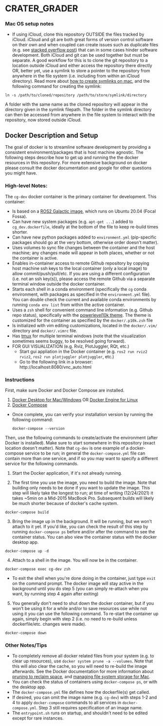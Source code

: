 # CRATER_GRADER

### Mac OS setup notes
- If using iCloud, clone this repository OUTSIDE the files tracked by iCloud. iCloud and git are both great forms of version control software on their own and when coupled can create issues such as duplicate files (e.g. see [stacked overflow post](https://stackoverflow.com/questions/59308049/icloud-drive-desktop-sync-vs-git-deleted-files-reappear-and-duplicates-with-n)) that can in some cases hinder software development. Both iCloud and git can be used together but must be separate. A good workflow for this is to clone the git repository to a location outside iCloud and either access the repository there directly OR, better yet, use a symlink to store a pointer to the repository from anywhere in the file system (i.e. including from within an iCloud directory). Read more about [how to create symlinks on mac](https://www.switchingtomac.com/tutorials/osx/how-to-create-symlinks-on-your-mac/), and the following command for creating the symlink:
```
ln -s /path/to/cloned/repository /path/to/store/symlink/directory
```
A folder with the same name as the cloned repository will appear in the directory given in the symlink filepath. The folder in the symlink directory can then be accessed from anywhere in the file system to interact with the repository, now stored outside iCloud.

## Docker Description and Setup
The goal of docker is to streamline software development by providing a consistent environment/packages that is host machine agnostic. The following steps describe how to get up and running the the docker resources in this repository. For more extensive background on docker please consult the docker documentation and google for other questions you might have. 

### High-level Notes:
The `cg-dev` docker container is the primary container for development. This container:
- Is based on a [ROS2 Galactic image](https://hub.docker.com/_/ros), which runs on Ubuntu 20.04 (Focal Fossa).
- Can have new system packages (e.g. `apt-get ...`) added to `cg_dev.dockerfile`, ideally at the bottom of the file to keep re-build times shorter.
- Can have new python packages added to `environment.yml` (pip-specific packages should go at the very bottom, otherwise order doesn't matter).
- Uses volumes to sync file changes between the container and the host machine; any changes made will appear in both places, whether or not the container is active.
- Enables in-container access to remote Github repository by copying host machine ssh keys to the local container (only a local image) to allow commit/push/pull/etc. If you are using a different configuration (i.e. not an ssh key(s)), please access the remote Github via a separate terminal window outside the docker container.
- Starts each shell in a conda environment (specifically the `cg` conda environment, with packages as specified in the `environment.yml` file). You can double check the current and available conda environments by running `conda env list` from within the active container.
- Uses a `zsh` shell for convenient command line information (e.g. Github repo status), specifically with the [powerlevel10k theme](https://github.com/romkatv/powerlevel10k). The theme is customized for the container as specified by the `docker/.p10k.zsh` file
- Is initialized with vim editing customizations, located in the `docker/.vim/` directory and `docker/.vimrc` file.
- Has [tmux](https://www.hamvocke.com/blog/a-quick-and-easy-guide-to-tmux/) for multiple terminal windows (note that the visualization sometimes seems buggy, to be resolved going forward).
- FOR GUI VISUALIZATION (e.g. Rviz, PlotJuggler, RQt, etc.)
  - Start gui appliation in the Docker container (e.g. `ros2 run rviz2 rviz2`, `ros2 run plotjuggler plotjuggler`, etc.)
  - Go to the following link in a browser: http://localhost:8080/vnc_auto.html
  
### Instructions
First, make sure Docker and Docker Compose are installed.
1. [Docker Desktop for Mac/Windows](https://docs.docker.com/desktop/) OR [Docker Engine for Linux](https://docs.docker.com/engine/install/#server)
2. [Docker Compose](https://docs.docker.com/compose/install/)
- Once complete, you can verify your installation version by running the following command:
  ```
  docker-compose --version
  ```

Then, use the following commands to create/activate the environment (after Docker is installed). Make sure to start somewhere in this repository (exact location doesn't matter). Note that `cg-dev` is one example of a docker-compose service to be run; in general the `docker-compose.yml` file can contain more than one service, and if so you may want to specify a different service for the following commands.

1. Start the Docker application, if it's not already running.

2. The first time you use the image, you need to build the image. Note that building only needs to be done if you want to update the image. This step will likely take the longest to run; at time of writing (12/24/2021) it takes ~5min on a Mid-2015 MacBook Pro. Subsequent builds will likely be much shorter because of docker's cache system.
```
docker-compose build
```
3. Bring the image up in the background. It will be running, but we won't attach to it yet. If you'd like, you can check the result of this step by running `docker-compose ps` before and/or after the command to see the container status. You can also view the container status with the docker desktop app.
```
docker-compose up -d
```
4. Attach to a shell in the image. You will now be in the container.
```
docker-compose exec cg-dev zsh
```
- To exit the shell when you're done doing in the container, just type `exit` on the command prompt. The docker image will stay active in the background until you do step 5 (you can simply re-attach when you want, by running step 4 again after exiting)

5. You generally don't need to shut down the docker container, but if you won't be using it for a while and/or to save resources use while not using it you can use the following command. To re-start the container up again, simply begin with step 2 (i.e. no need to re-build unless dockerfile/etc. changes were made).
```
docker-compose down
```

### Other Notes/Tips
- To completely remove all docker related files from your system (e.g. to clear up resources), use `docker system prune -a --volumes`. Note that this will also clear the cache, so you will need to re-build the image afterwards. See the Docker documentation for more information about [pruning to reclaim space](https://docs.docker.com/config/pruning/), and [managing file system storage for Mac](https://docs.docker.com/desktop/mac/space/).
- You can check the status of containers using `docker-compose ps`, or with the desktop app.
- The `docker-compose.yml` file defines how the dockerfile(s) get called.
- If desired, you can omit the image name (e.g. `cg-dev`) with steps 1-2 and 4 to apply `docker-compose` commands to all services in `docker-compose.yml`. Step 3 still requires specification of an image name.
- The `entrypoint.sh` runs on startup, and shouldn't need to be edited except for rare instances.
